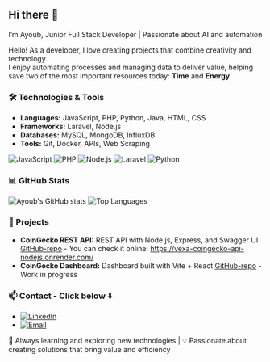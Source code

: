 ## Hi there 👋
I’m Ayoub, Junior Full Stack Developer | Passionate about AI and automation

Hello! As a developer, I love creating projects that combine creativity and technology.  
I enjoy automating processes and managing data to deliver value, helping save two of the most important resources today: **Time** and **Energy**.

### 🛠 Technologies & Tools
- **Languages:** JavaScript, PHP, Python, Java, HTML, CSS
- **Frameworks:** Laravel, Node.js
- **Databases:** MySQL, MongoDB, InfluxDB
- **Tools:** Git, Docker, APIs, Web Scraping

![JavaScript](https://img.shields.io/badge/JavaScript-F7DF1E?style=for-the-badge&logo=javascript&logoColor=black)
![PHP](https://img.shields.io/badge/PHP-777BB4?style=for-the-badge&logo=php&logoColor=white)
![Node.js](https://img.shields.io/badge/Node.js-339933?style=for-the-badge&logo=node.js&logoColor=white)
![Laravel](https://img.shields.io/badge/Laravel-FF2D20?style=for-the-badge&logo=laravel&logoColor=white)
![Python](https://img.shields.io/badge/Python-3776AB?style=for-the-badge&logo=python&logoColor=white)

### 📊 GitHub Stats
![Ayoub's GitHub stats](https://github-readme-stats.vercel.app/api?username=ayoubMO19&show_icons=true&theme=radical)
![Top Languages](https://github-readme-stats.vercel.app/api/top-langs/?username=ayoubMO19&layout=compact&theme=radical)

### 🚀 Projects
- **CoinGecko REST API:** REST API with Node.js, Express, and Swagger UI [GitHub-repo](https://github.com/ayoubMO19/coingecko-api-node) - You can check it online: https://vexa-coingecko-api-nodejs.onrender.com/
- **CoinGecko Dashboard:** Dashboard built with Vite + React [GitHub-repo](https://github.com/ayoubMO19/coingecko-dashboard-react) - Work in progress

### 📫 Contact - Click below ⬇️
- [![LinkedIn](https://img.shields.io/badge/LinkedIn-0077B5?style=for-the-badge&logo=linkedin&logoColor=white)](https://www.linkedin.com/in/ayoub-morghi-ouhda/)
- [![Email](https://img.shields.io/badge/Email-D14836?style=for-the-badge&logo=gmail&logoColor=white)](mailto:ayoubmorghiouhda@gmail.com)

🌱 Always learning and exploring new technologies | 💡 Passionate about creating solutions that bring value and efficiency
